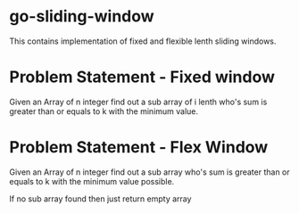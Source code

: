 # go-sliding-window

This contains implementation of fixed and flexible lenth sliding windows.

# Problem Statement - Fixed window

Given an Array of n integer find out a sub array of i lenth who's sum is greater than or equals to k with the minimum value.

# Problem Statement - Flex Window

Given an Array of n integer find out a sub array who's sum is greater than or equals to k with the minimum value possible.

If no sub array found then just return empty array